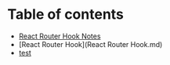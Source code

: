 # Table of contents

- [React Router Hook Notes](README.md)
- [React Router Hook](React Router Hook.md)
- [test](test.md)
